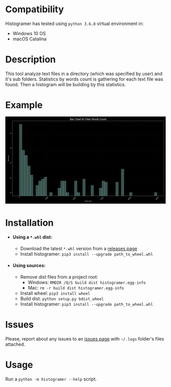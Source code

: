# Compatibility #
Histogramer has tested using `python 3.6.8` virtual environment in:
   * Windows 10 OS
   * macOS Catalina

# Description #
This tool analyze text files in a directory (which was specified by user) 
and it's sub folders. Statistics by words count is gathering 
for each text file was found. Then a histogram will be building 
by this statistics.
 
 # Example #
![](Images/histogram_example.png)

# Installation #
* #### Using a `*.whl` dist: ####
   * Download the latest `*.whl` version from a
   [releases page](https://github.com/pkomissarov91/histogramer/releases)
   * Install histogramer: `pip3 install --upgrade path_to_wheel.whl`

* #### Using sources: ####
   * Remove dist files from a project root:
      * Windows: `RMDIR /Q/S build dist histogramer.egg-info`
      * Mac: `rm -r build dist histogramer.egg-info`
   * Install wheel: `pip3 install wheel`
   * Build dist: `python setup.py bdist_wheel`
   * Install histogramer: `pip3 install --upgrade path_to_wheel.whl`

# Issues #
Please, report about any issues to an 
[issues page](https://github.com/pkomissarov91/histogramer/issues/new/choose)
with `~/.logs` folder's files attached.

# Usage #
Run a `python -m histogramer --help` script.
